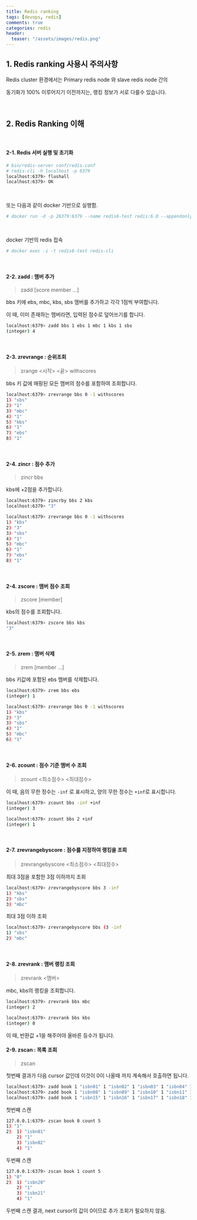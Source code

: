```yaml
---
title: Redis ranking
tags: [devops, redis]
comments: true
categories: redis
header:
  teaser: "/assets/images/redis.png"
---
```




## 1. Redis ranking 사용시 주의사항

Redis cluster 환경에서는 Primary redis node 와 slave redis node 간의 

동기화가 100% 이루어지기 이전까지는, 랭킹 정보가 서로 다를수 있습니다.

<br/>

## 2. Redis Ranking 이해

<br/>

#### 2-1. Redis 서버 실행 및 초기화

```sh
# bin/redis-server conf/redis.conf
# redis-cli -h localhost -p 6379 
localhost:6379> flushall
localhost:6379> OK
```

<br/>

또는 다음과 같이 docker 기반으로 실행함.

```sh
# docker run -d -p 26379:6379 --name redis6-test redis:6.0 --appendonly yes --port 6379
```

<br/>

docker 기반의 redis 접속

```sh
# docker exec -i -t redis6-test redis-cli
```





<br/>

#### 2-2. zadd : 맴버 추가

> zadd <key> <score> <member> [score member ...]

bbs 키에 ebs, mbc, kbs, sbs 맴버를 추가하고 각각 1점씩 부여합니다.

이 때, 이미 존재하는 맴버라면, 입력된 점수로 덮어쓰기를 합니다.

```sh
localhost:6379> zadd bbs 1 ebs 1 mbc 1 kbs 1 sbs
(integer) 4
```

<br/>

#### 2-3. zrevrange : 순위조회

> zrange <key> <시작> <끝> withscores

bbs 키 값에 매핑된 모든 맴버의 점수를 포함하여 조회합니다.
```sh
localhost:6379> zrevrange bbs 0 -1 withscores
1) "sbs"
2) "1"
3) "mbc"
4) "1"
5) "kbs"
6) "1"
7) "ebs"
8) "1"
```

<br/>

#### 2-4. zincr : 점수 추가

> zincr bbs <score> <member>

kbs에 +2점을 추가합니다.

```sh
localhost:6379> zincrby bbs 2 kbs
localhost:6379> "3"

localhost:6379> zrevrange bbs 0 -1 withscores
1) "kbs"
2) "3"
3) "sbs"
4) "1"
5) "mbc"
6) "1"
7) "ebs"
8) "1"
```

<br/>

#### 2-4. zscore : 맴버 점수 조회

>zscore <key> [member] 

kbs의 점수를 조회합니다.

```sh
localhost:6379> zscore bbs kbs
"3"
```

<br/>

#### 2-5. zrem : 맴버 삭제

> zrem <key> [member ...]

bbs 키값에 포함된 ebs 맴버를 삭제합니다.

```sh
localhost:6379> zrem bbs ebs
(integer) 1

localhost:6379> zrevrange bbs 0 -1 withscores
1) "kbs"
2) "3"
3) "sbs"
4) "1"
5) "mbc"
6) "1"
```

<br/>

#### 2-6. zcount : 점수 기준 맴버 수 조회

> zcount <key> <최소점수> <최대점수> 

이 때, 음의 무한 정수는 `-inf` 로 표시하고, 양의 무한 정수는 `+inf`로 표시합니다.

```sh
localhost:6379> zcount bbs -inf +inf
(integer) 3

localhost:6379> zcount bbs 2 +inf
(integer) 1
```

<br/>

#### 2-7. zrevrangebyscore : 점수를 지정하여 랭킹을 조회

> zrevrangebyscore  <key> <최소점수> <최대점수>

최대 3점을 포함한 3점 이하까지 조회

```sh
localhost:6379> zrevrangebyscore bbs 3 -inf
1) "kbs"
2) "sbs"
3) "mbc"
```

최대 3점 이하 조회

```sh
localhost:6379> zrevrangebyscore bbs (3 -inf
1) "sbs"
2) "mbc"
```

<br/>

#### 2-8. zrevrank : 맴버 랭킹 조회

> zrevrank <key> <맴버>

mbc, kbs의 랭킹을 조회합니다.

```sh
localhost:6379> zrevrank bbs mbc
(integer) 2

localhost:6379> zrevrank bbs kbs
(integer) 0
```

이 때, 반환값 +1을 해주어야 올바른 등수가 됩니다.



#### 2-9. zscan : 목록 조회

> zscan <key> <cursor>

첫번째 결과가 다음 cursor 값인데 이것이 0이 나올때 까지 계속해서 호출하면 됩니다.

```sh
localhost:6379> zadd book 1 "isbn01" 1 "isbn02" 1 "isbn03" 1 "isbn04" 1 "isbn05" 1 "isbn06" 1 "isbn07"
localhost:6379> zadd book 1 "isbn08" 1 "isbn09" 1 "isbn10" 1 "isbn11" 1 "isbn12" 1 "isbn13" 1 "isbn14"
localhost:6379> zadd book 1 "isbn15" 1 "isbn16" 1 "isbn17" 1 "isbn18" 1 "isbn19" 1 "isbn20" 1 "isbn21"
```

첫번째 스캔

```sh
127.0.0.1:6379> zscan book 0 count 5
1) "1"
2)  1) "isbn01"
    2) "1"
    3) "isbn02"
    4) "1"
```

두번째 스캔

```sh
127.0.0.1:6379> zscan book 1 count 5
1) "0"
2)  1) "isbn20"
    2) "1"
    3) "isbn21"
    4) "1"
```

두번째 스캔 결과, next cursor의 값이 0이므로 추가 조회가 필요하지 않음.